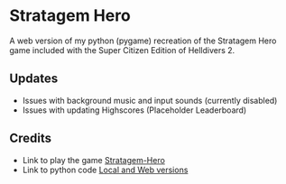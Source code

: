 # Stratagem Hero

A web version of my python (pygame) recreation of the Stratagem Hero game included with the Super Citizen Edition of Helldivers 2.

## Updates

- Issues with background music and input sounds (currently disabled)
- Issues with updating Highscores (Placeholder Leaderboard)

## Credits

- Link to play the game [Stratagem-Hero](https://https://theoriseconcepts.github.io/Stratagem-Hero/index.html)
- Link to python code [Local and Web versions](https://github.com/TheoriseConcepts/Stratagem-Hero)
